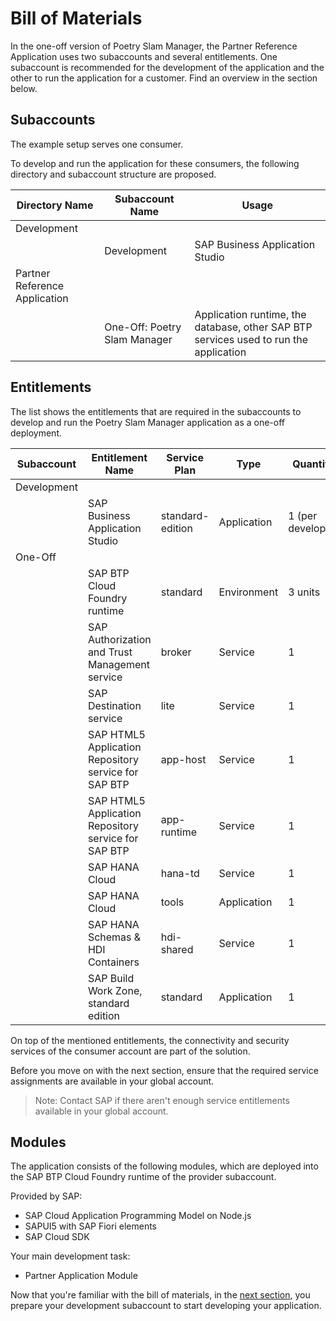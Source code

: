 # Bill of Materials
In the one-off version of Poetry Slam Manager, the Partner Reference Application uses two subaccounts and several entitlements. One subaccount is recommended for the development of the application and the other to run the application for a customer. Find an overview in the section below.

## Subaccounts
The example setup serves one consumer.

To develop and run the application for these consumers, the following directory and subaccount structure are proposed.

| Directory Name                   | Subaccount Name                      | Usage                                                                                                       |
| --------------------             | --------------------                 | ----------------------------                                                                                |
| Development                      |                                      |                                                                                                             |
|                                  | Development                          | SAP Business Application Studio                                                                                 |
| Partner Reference Application    |                                      |                                                                                                             |
|                                  | One-Off: Poetry Slam Manager         | Application runtime, the database, other SAP BTP services used to run the application                       |

## Entitlements
The list shows the entitlements that are required in the subaccounts to develop and run the Poetry Slam Manager application as a one-off deployment.

| Subaccount    |  Entitlement Name                                    | Service Plan              | Type          | Quantity                          | 
| -----------   |  -------------------                                 | ---------                 | ---------     | ---------                         |
| Development   |                                                      |                           |               |                                   |
|               | SAP Business Application Studio                      | standard-edition          | Application   | 1 (per developer)                 |
| One-Off       |                                                      |                           |               |                                   |
|               | SAP BTP Cloud Foundry runtime                        | standard                  | Environment   | 3 units                           |
|               | SAP Authorization and Trust Management service       | broker                    | Service       | 1                                 | 
|               | SAP Destination service                              | lite                      | Service       | 1                                 | 
|               | SAP HTML5 Application Repository service for SAP BTP | app-host                  | Service       | 1                                 | 
|               | SAP HTML5 Application Repository service for SAP BTP | app-runtime               | Service       | 1                                 | 
|               | SAP HANA Cloud                                       | hana-td                   | Service       | 1                                 | 
|               | SAP HANA Cloud                                       | tools                     | Application   | 1                                 | 
|               | SAP HANA Schemas & HDI Containers                    | hdi-shared                | Service       | 1                                 | 
|               | SAP Build Work Zone, standard edition                | standard                  | Application   | 1                                 |


On top of the mentioned entitlements, the connectivity and security services of the consumer account are part of the solution.

Before you move on with the next section, ensure that the required service assignments are available in your global account.

> Note: Contact SAP if there aren't enough service entitlements available in your global account.

## Modules
The application consists of the following modules, which are deployed into the SAP BTP Cloud Foundry runtime of the provider subaccount. 

Provided by SAP:
- SAP Cloud Application Programming Model on Node.js 
- SAPUI5 with SAP Fiori elements 
- SAP Cloud SDK           

Your main development task:  
- Partner Application Module 

Now that you're familiar with the bill of materials, in the [next section](11-Prepare-BTP-Account.md), you prepare your development subaccount to start developing your application. 
